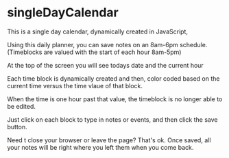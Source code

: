 # singleDayCalendar
This is a single day calendar, dynamically created in JavaScript,
 


Using this daily planner, you can save notes on an 8am-6pm schedule.
(Timeblocks are valued with the start of each hour 8am-5pm)

At the top of the screen you will see todays date and the current hour

Each time block is dynamically created and then,
 color coded based on the current time versus
 the time vlaue of that block.

When the time is one hour past that value, 
  the timeblock is no longer able to be edited.

Just click on each block to type in notes or events,
 and then click the save button. 

Need t close your browser or leave the page?
 That's ok. Once saved, all your notes will be 
 right where you left them when you come back.
